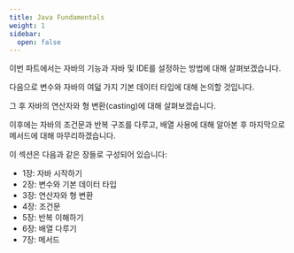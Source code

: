 ```yaml
---
title: Java Fundamentals
weight: 1
sidebar:
  open: false
---
```

이번 파트에서는 자바의 기능과 자바 및 IDE를 설정하는 방법에 대해 살펴보겠습니다. 

다음으로 변수와 자바의 여덟 가지 기본 데이터 타입에 대해 논의할 것입니다. 

그 후 자바의 연산자와 형 변환(casting)에 대해 살펴보겠습니다. 

이후에는 자바의 조건문과 반복 구조를 다루고, 배열 사용에 대해 알아본 후 마지막으로 메서드에 대해 마무리하겠습니다.

이 섹션은 다음과 같은 장들로 구성되어 있습니다:

- 1장: 자바 시작하기
- 2장: 변수와 기본 데이터 타입
- 3장: 연산자와 형 변환
- 4장: 조건문
- 5장: 반복 이해하기
- 6장: 배열 다루기
- 7장: 메서드